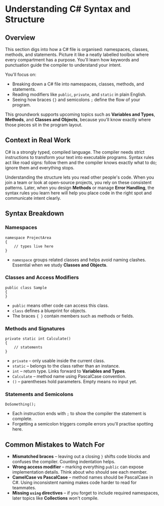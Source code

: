 # Understanding C# Syntax and Structure

## Overview
This section digs into how a C# file is organised: namespaces, classes, methods, and statements. Picture it like a neatly labelled toolbox where every compartment has a purpose. You'll learn how keywords and punctuation guide the compiler to understand your intent.

You'll focus on:
- Breaking down a C# file into namespaces, classes, methods, and statements.
- Reading modifiers like `public`, `private`, and `static` in plain English.
- Seeing how braces `{}` and semicolons `;` define the flow of your program.

This groundwork supports upcoming topics such as **Variables and Types**, **Methods**, and **Classes and Objects**, because you'll know exactly where those pieces sit in the program layout.

## Context in Real Work
C# is a strongly typed, compiled language. The compiler needs strict instructions to transform your text into executable programs. Syntax rules act like road signs: follow them and the compiler knows exactly what to do; ignore them and everything stops.

Understanding the structure lets you read other people's code. When you join a team or look at open-source projects, you rely on these consistent patterns. Later, when you design **Methods** or manage **Error Handling**, the syntax rules you learn here will help you place code in the right spot and communicate intent clearly.

## Syntax Breakdown
### Namespaces
```
namespace ProjectArea
{
    // types live here
}
```
- `namespace` groups related classes and helps avoid naming clashes. Essential when we study **Classes and Objects**.

### Classes and Access Modifiers
```
public class Sample
{
}
```
- `public` means other code can access this class.
- `class` defines a blueprint for objects.
- The braces `{ }` contain members such as methods or fields.

### Methods and Signatures
```
private static int Calculate()
{
    // statements
}
```
- `private` – only usable inside the current class.
- `static` – belongs to the class rather than an instance.
- `int` – return type. Links forward to **Variables and Types**.
- `Calculate` – method name using PascalCase convention.
- `()` – parentheses hold parameters. Empty means no input yet.

### Statements and Semicolons
```
DoSomething();
```
- Each instruction ends with `;` to show the compiler the statement is complete.
- Forgetting a semicolon triggers compile errors you'll practise spotting here.

## Common Mistakes to Watch For
- **Mismatched braces** – leaving out a closing `}` shifts code blocks and confuses the compiler. Counting indentation helps.
- **Wrong access modifier** – marking everything `public` can expose implementation details. Think about who should see each member.
- **CamelCase vs PascalCase** – method names should be PascalCase in C#. Using inconsistent naming makes code harder to read for teammates.
- **Missing `using` directives** – if you forget to include required namespaces, later topics like **Collections** won't compile.
